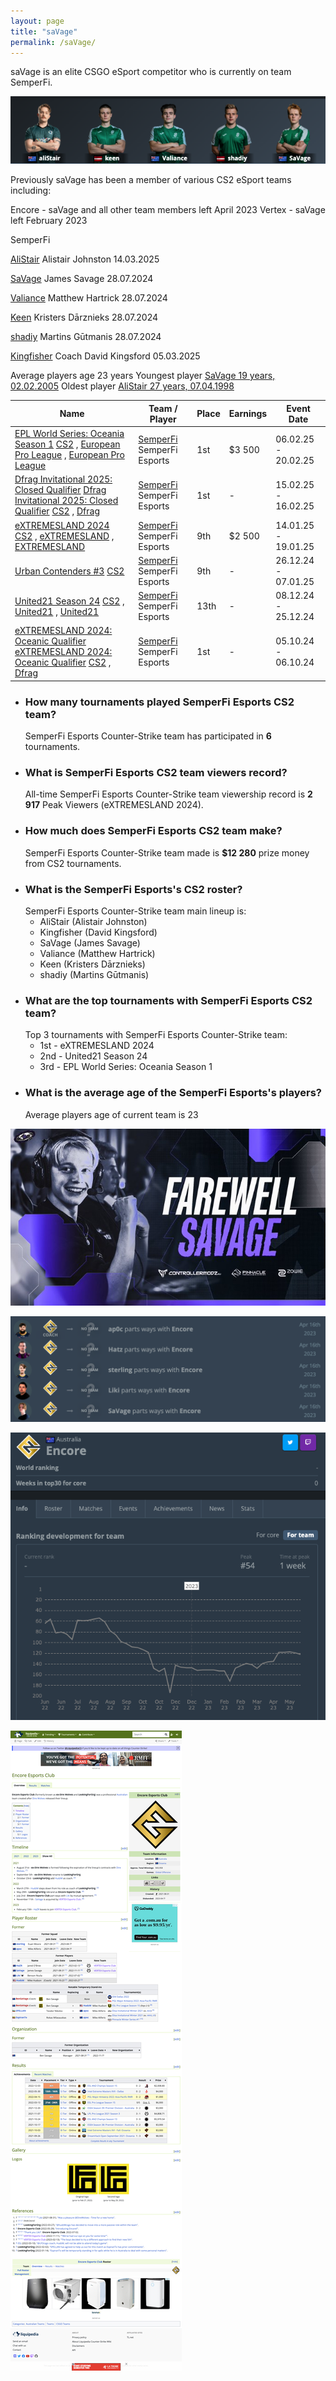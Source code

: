 ```yaml
---
layout: page
title: "saVage"
permalink: /saVage/
---
```


saVage is an elite CSGO eSport competitor who is currently on team SemperFi. 

![SemperFi](/assets/SemperFi.png)


Previously saVage has been a member of various CS2 eSport teams including:

Encore - saVage and all other team members left April 2023
Vertex - saVage left February 2023

SemperFi

[AliStair](https://escharts.com/players/alistair) Alistair Johnston 14.03.2025  

[SaVage](https://escharts.com/players/savage-csgo) James Savage 28.07.2024  

[Valiance](https://escharts.com/players/valiance-australian-player) Matthew Hartrick 28.07.2024  

[Keen](https://escharts.com/players/keen-csgo) Kristers Dārznieks 28.07.2024  

[shadiy](https://escharts.com/players/shadiy) Martins Gūtmanis 28.07.2024  

[Kingfisher](https://escharts.com/players/kingfisher) Coach David Kingsford 05.03.2025  


Average players age 23 years 
Youngest player [SaVage 19 years, 02.02.2005](https://escharts.com/players/savage-csgo) 
Oldest player [AliStair 27 years, 07.04.1998](https://escharts.com/players/alistair) 


| Name                                                                                                                                                                                                                                                                                                                                                                                                                                                             | Team / Player                                                                 | Place | Earnings | Event Date          |
| ---------------------------------------------------------------------------------------------------------------------------------------------------------------------------------------------------------------------------------------------------------------------------------------------------------------------------------------------------------------------------------------------------------------------------------------------------------------- | ----------------------------------------------------------------------------- | ----- | -------- | ------------------- |
| [EPL World Series: Oceania Season 1](https://escharts.com/tournaments/csgo/epl-world-series-oceania-season-1 "EPL World Series: Oceania Season 1") [CS2](https://escharts.com/games/csgo "Counter-Strike") , [European Pro League](https://escharts.com/events/european-pro-league "European Pro League") , [European Pro League](https://escharts.com/organizers/european-pro-league "European Pro League")                                                     | [SemperFi](https://escharts.com/teams/csgo/semperfi-esports) SemperFi Esports | 1st   | $3 500   | 06.02.25 - 20.02.25 |
| [Dfrag Invitational 2025: Closed Qualifier](https://escharts.com/tournaments/csgo/dfrag-invitational-2025-closed-qualifier "Dfrag Invitational 2025: Closed Qualifier") [Dfrag Invitational 2025: Closed Qualifier](https://escharts.com/tournaments/csgo/dfrag-invitational-2025-closed-qualifier "Dfrag Invitational 2025: Closed Qualifier") [CS2](https://escharts.com/games/csgo "Counter-Strike") , [Dfrag](https://escharts.com/organizers/dfrag "Dfrag") | [SemperFi](https://escharts.com/teams/csgo/semperfi-esports) SemperFi Esports | 1st   | \-       | 15.02.25 - 16.02.25 |
| [eXTREMESLAND 2024](https://escharts.com/tournaments/csgo/extremesland-2024 "eXTREMESLAND 2024") [CS2](https://escharts.com/games/csgo "Counter-Strike") , [eXTREMESLAND](https://escharts.com/events/extremesland "eXTREMESLAND") , [EXTREMESLAND](https://escharts.com/organizers/extremesland "EXTREMESLAND")                                                                                                                                                 | [SemperFi](https://escharts.com/teams/csgo/semperfi-esports) SemperFi Esports | 9th   | $2 500   | 14.01.25 - 19.01.25 |
| [Urban Contenders #3](https://escharts.com/tournaments/csgo/urban-contenders-3 "Urban Contenders #3") [CS2](https://escharts.com/games/csgo "Counter-Strike")                                                                                                                                                                                                                                                                                                    | [SemperFi](https://escharts.com/teams/csgo/semperfi-esports) SemperFi Esports | 9th   | \-       | 26.12.24 - 07.01.25 |
| [United21 Season 24](https://escharts.com/tournaments/csgo/united21-season-24 "United21 Season 24") [CS2](https://escharts.com/games/csgo "Counter-Strike") , [United21](https://escharts.com/events/united21 "United21") , [United21](https://escharts.com/organizers/united21 "United21")                                                                                                                                                                      | [SemperFi](https://escharts.com/teams/csgo/semperfi-esports) SemperFi Esports | 13th  | \-       | 08.12.24 - 25.12.24 |
| [eXTREMESLAND 2024: Oceanic Qualifier](https://escharts.com/tournaments/csgo/extremesland-2024-oceanic-qualifier "eXTREMESLAND 2024: Oceanic Qualifier") [eXTREMESLAND 2024: Oceanic Qualifier](https://escharts.com/tournaments/csgo/extremesland-2024-oceanic-qualifier "eXTREMESLAND 2024: Oceanic Qualifier") [CS2](https://escharts.com/games/csgo "Counter-Strike") , [Dfrag](https://escharts.com/organizers/dfrag "Dfrag")                               | [SemperFi](https://escharts.com/teams/csgo/semperfi-esports) SemperFi Esports | 1st   | \-       | 05.10.24 - 06.10.24 |




- ### How many tournaments played SemperFi Esports CS2 team?
	SemperFi Esports Counter-Strike team has participated in **6** tournaments.
- ### What is SemperFi Esports CS2 team viewers record?
	All-time SemperFi Esports Counter-Strike team viewership record is **2 917** Peak Viewers (eXTREMESLAND 2024).
- ### How much does SemperFi Esports CS2 team make?
	SemperFi Esports Counter-Strike team made is **$12 280** prize money from CS2 tournaments.
- ### What is the SemperFi Esports's CS2 roster?
	SemperFi Esports Counter-Strike team main lineup is:
	- AliStair (Alistair Johnston)
	- Kingfisher (David Kingsford)
	- SaVage (James Savage)
	- Valiance (Matthew Hartrick)
	- Keen (Kristers Dārznieks)
	- shadiy (Martins Gūtmanis)
- ### What are the top tournaments with SemperFi Esports CS2 team?
	Top 3 tournaments with SemperFi Esports Counter-Strike team:
	- 1st - eXTREMESLAND 2024
	- 2nd - United21 Season 24
	- 3rd - EPL World Series: Oceania Season 1
- ### What is the average age of the SemperFi Esports's players?
	Average players age of current team is 23

 

![](/assets/saVage-departs-Vertex-Feb2023.jpeg) 

![](/assets/saVage-and-team-part-ways-with-Encore.png)  

![](/assets/Encore-ranking-2022-2023.png)  

![](/assets/counterstrike-CSGO-Encore-Esports-Club-2023-05-29.jpg)  

